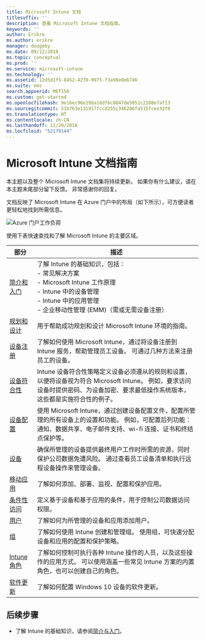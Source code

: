 ```yaml
---
title: Microsoft Intune 文档
titlesuffix: ''
description: 查看 Microsoft Intune 文档指南。
keywords: ''
author: Erikre
ms.author: erikre
manager: dougeby
ms.date: 09/12/2018
ms.topic: conceptual
ms.prod: ''
ms.service: microsoft-intune
ms.technology: ''
ms.assetid: 12d5d1f5-8452-4270-9975-f3a98e0eb746
ms.suite: ems
search.appverid: MET150
ms.custom: get-started
ms.openlocfilehash: 9e16ec96e29ba10df6c0847de5051c2108e7af13
ms.sourcegitcommit: 51b763e131917fccd255c346286fa515fcee33f0
ms.translationtype: HT
ms.contentlocale: zh-CN
ms.lasthandoff: 11/20/2018
ms.locfileid: "52179144"
---
```

# <a name="microsoft-intune-documentation-guide"></a>Microsoft Intune 文档指南

本主题以及整个 Microsoft Intune 文档集将持续更新。 如果你有什么建议，请在本主题末尾部分留下反馈。 非常感谢你的回复。

文档反映了 Microsoft Intune 在 Azure 门户中的布局（如下所示），可方便读者更轻松地找到所需信息。

![Azure 门户工作负荷](./media/azure-portal-workloads.png)

使用下表快速查找和了解 Microsoft Intune 的主要区域。

| 部分                                                      | 描述                                                                                                                                                                                                                                                                                      |
|--------------------------------------------------------------|--------------------------------------------------------------------------------------------------------------------------------------------------------------------------------------------------------------------------------------------------------------------------------------------------|
| [简介和入门](introduction-intune.md)       | 了解 Intune 的基础知识，包括：<br /> - 常见解决方案<br /> - Microsoft Intune 工作原理<br /> - Intune 中的设备管理<br /> - Intune 中的应用管理<br /> - 企业移动性管理 (EMM)（需或无需设备注册）                                                         |
| [规划和设计](planning-guide.md)                         | 用于帮助成功规划和设计 Microsoft Intune 环境的指南。                                                                                                                                                                                                             |
| [设备注册](device-enrollment.md)                    | 了解如何使用 Microsoft Intune，通过将设备注册到 Intune 服务，帮助管理员工设备。 可通过几种方法来注册员工的设备。                                                                                                         |
| [设备符合性](device-compliance.md)                    | Intune 设备符合性策略定义设备必须遵从的规则和设置，以便将设备视为符合 Microsoft Intune。 例如，要求访问设备时提供密码、为设备加密、要求最低操作系统版本，这些都是实施符合性的例子。 |
| [设备配置](device-profiles.md)                   | 使用 Microsoft Intune，通过创建设备配置文件，配置所管理的所有设备上的设置和功能。 例如，可配置后列功能：通知、数据共享、电子邮件支持、wi-fi 连接、证书和终结点保护等。              |
| [设备](device-management.md)                              | 确保所管理的设备提供最终用户工作时所需的资源，同时保护公司数据免遭风险。 通过查看员工设备清单和执行远程设备操作来管理设备。                                                      |
| [移动应用](app-management.md)                             | 了解如何添加、部署、监视、配置和保护应用。                                                                                                                                                                                                                             |
| [条件性访问](conditional-access.md)                  | 定义基于设备和基于应用的条件，用于控制公司数据访问权限。                                                                                                                                                                                                            |
| [用户](users-add.md)                                        | 了解如何为所管理的设备和应用添加用户。                                                                                                                                                                                                                                           |
| [组](groups-get-started.md)                              | 了解如何使用 Intune 创建和管理组。 使用组，可快速分配设备和应用的配置和保护策略。                                                                                                                                             |
| [Intune 角色](role-based-access-control.md)                 | 了解如何控制可执行各种 Intune 操作的人员，以及这些操作的应用方式。 可以使用涵盖一些常见 Intune 方案的内置角色，也可以创建自己的角色。                                                                                 |
| [软件更新](windows-update-for-business-configure.md) | 了解如何配置 Windows 10 设备的软件更新。                                                                                                                                                                                                                                  |

## <a name="next-steps"></a>后续步骤

- 了解 Intune 的基础知识，请参阅[简介与入门](introduction-intune.md)。
